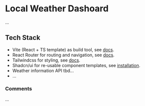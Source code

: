 # Local Weather Dashoard

...

## Tech Stack

- Vite (React + TS template) as build tool, see [docs](https://vitejs.dev/guide/ "Vite getting started").
- React Router for routing and navigation, see [docs](https://reactrouter.com/en/main/start/overview "React Router feature overview").
- Tailwindcss for styling, see [docs](https://tailwindcss.com/docs/installation "Get started with Tailwind CSS").
- Shadcn/ui for re-usable component templates, see [installation](https://ui.shadcn.com/docs/installation/vite "Vite + shadcn/ui installation").
- Weather information API tbd...
- ...

### Comments

...

